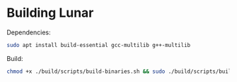 # Building Lunar
Dependencies:
```sh
sudo apt install build-essential gcc-multilib g++-multilib
```

Build:
```sh
chmod +x ./build/scripts/build-binaries.sh && sudo ./build/scripts/build-binaries.sh
```
